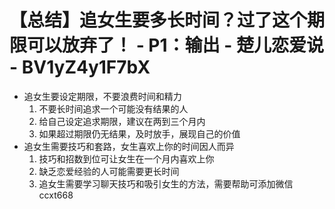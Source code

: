 # 【总结】追女生要多长时间？过了这个期限可以放弃了！ - P1：输出 - 楚儿恋爱说 - BV1yZ4y1F7bX

-   追女生要设定期限，不要浪费时间和精力
    1.  不要长时间追求一个可能没有结果的人
    2.  给自己设定追求期限，建议在两到三个月内
    3.  如果超过期限仍无结果，及时放手，展现自己的价值
-   追女生需要技巧和套路，女生喜欢上你的时间因人而异
    1.  技巧和招数到位可让女生在一个月内喜欢上你
    2.  缺乏恋爱经验的人可能需要更长时间
    3.  追女生需要学习聊天技巧和吸引女生的方法，需要帮助可添加微信ccxt668